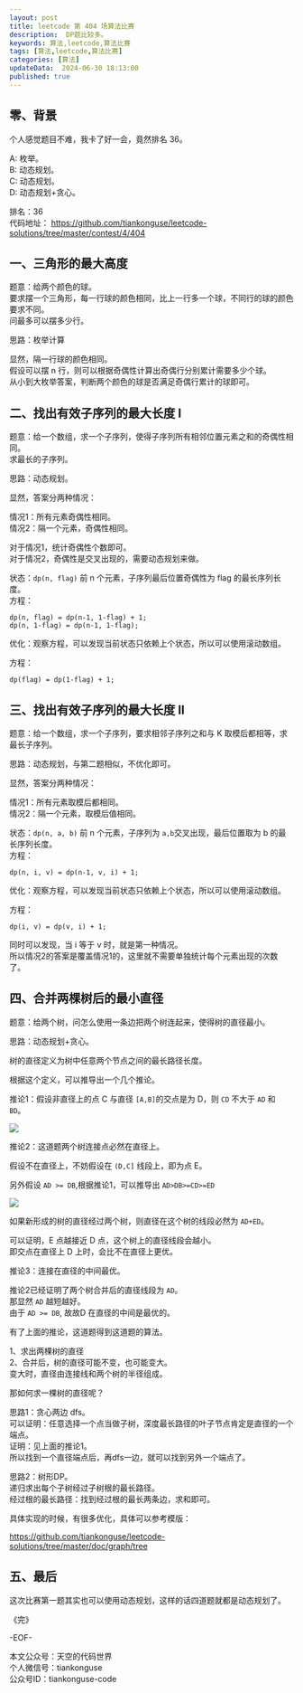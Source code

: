 ```yaml
---
layout: post  
title: leetcode 第 404 场算法比赛 
description:  DP题比较多。  
keywords: 算法,leetcode,算法比赛  
tags: [算法,leetcode,算法比赛]  
categories: [算法]  
updateData:  2024-06-30 18:13:00  
published: true  
---
```



## 零、背景  


个人感觉题目不难，我卡了好一会，竟然排名 36。  


A: 枚举。   
B: 动态规划。   
C: 动态规划。  
D: 动态规划+贪心。  


排名：36  
代码地址： https://github.com/tiankonguse/leetcode-solutions/tree/master/contest/4/404  


## 一、三角形的最大高度 


题意：给两个颜色的球。  
要求摆一个三角形，每一行球的颜色相同，比上一行多一个球，不同行的球的颜色要求不同。  
问最多可以摆多少行。  


思路：枚举计算  


显然，隔一行球的颜色相同。  
假设可以摆 n 行，则可以根据奇偶性计算出奇偶行分别累计需要多少个球。  
从小到大枚举答案，判断两个颜色的球是否满足奇偶行累计的球即可。  


## 二、找出有效子序列的最大长度 I  


题意：给一个数组，求一个子序列，使得子序列所有相邻位置元素之和的奇偶性相同。  
求最长的子序列。  


思路：动态规划。  


显然，答案分两种情况：  


情况1：所有元素奇偶性相同。  
情况2：隔一个元素，奇偶性相同。  


对于情况1，统计奇偶性个数即可。  
对于情况2，奇偶性是交叉出现的，需要动态规划来做。  


状态：`dp(n, flag)` 前 n 个元素，子序列最后位置奇偶性为 flag 的最长序列长度。  
方程：  


```
dp(n, flag) = dp(n-1, 1-flag) + 1;
dp(n, 1-flag) = dp(n-1, 1-flag);
```


优化：观察方程，可以发现当前状态只依赖上个状态，所以可以使用滚动数组。  


方程：  


```
dp(flag) = dp(1-flag) + 1;
```


## 三、找出有效子序列的最大长度 II  


题意：给一个数组，求一个子序列，要求相邻子序列之和与 K 取模后都相等，求最长子序列。  


思路：动态规划，与第二题相似，不优化即可。  


显然，答案分两种情况：  


情况1：所有元素取模后都相同。  
情况2：隔一个元素，取模后值相同。  


状态：`dp(n, a, b)` 前 n 个元素，子序列为 `a,b`交叉出现，最后位置取为 b 的最长序列长度。  
方程：  


```
dp(n, i, v) = dp(n-1, v, i) + 1;
```


优化：观察方程，可以发现当前状态只依赖上个状态，所以可以使用滚动数组。



方程：  


```
dp(i, v) = dp(v, i) + 1;
```


同时可以发现，当 i 等于 v 时，就是第一种情况。  
所以情况2的答案是覆盖情况1的，这里就不需要单独统计每个元素出现的次数了。  



## 四、合并两棵树后的最小直径  


题意：给两个树，问怎么使用一条边把两个树连起来，使得树的直径最小。  


思路：动态规划+贪心。  


树的直径定义为树中任意两个节点之间的最长路径长度。  


根据这个定义，可以推导出一个几个推论。  


推论1：假设非直径上的点 C 与直径 `[A,B]`的交点是为 D，则 `CD` 不大于 `AD` 和 `BD`。  



![](https://res2024.tiankonguse.com/images/2024/06/30/001.png)



推论2：这道题两个树连接点必然在直径上。  


假设不在直径上，不妨假设在 `(D,C]` 线段上，即为点 E。  


另外假设 `AD >= DB`,根据推论1，可以推导出 `AD>DB>=CD>=ED`  


![](https://res2024.tiankonguse.com/images/2024/06/30/002.png)



如果新形成的树的直径经过两个树，则直径在这个树的线段必然为 `AD+ED`。  


可以证明，E 点越接近 D 点，这个树上的直径线段会越小。  
即交点在直径上 D 上时，会比不在直径上更优。  


推论3：连接在直径的中间最优。  


推论2已经证明了两个树合并后的直径线段为 `AD`。  
那显然 `AD` 越短越好。  
由于 `AD >= DB`, 故故D 在直径的中间是最优的。  



有了上面的推论，这道题得到这道题的算法。  


1、求出两棵树的直径   
2、合并后，树的直径可能不变，也可能变大。  
变大时，直径由连接线和两个树的半径组成。   



那如何求一棵树的直径呢？  


思路1：贪心两边 dfs。  
可以证明：任意选择一个点当做子树，深度最长路径的叶子节点肯定是直径的一个端点。  
证明：见上面的推论1。  
所以找到一个直径端点后，再dfs一边，就可以找到另外一个端点了。  


思路2：树形DP。  
递归求出每个子树经过子树根的最长路径。  
经过根的最长路径：找到经过根的最长两条边，求和即可。  


具体实现的时候，有很多优化，具体可以参考模版：  


https://github.com/tiankonguse/leetcode-solutions/tree/master/doc/graph/tree  


## 五、最后  


这次比赛第一题其实也可以使用动态规划，这样的话四道题就都是动态规划了。  



《完》  


-EOF-  



本文公众号：天空的代码世界  
个人微信号：tiankonguse  
公众号ID：tiankonguse-code  
  

